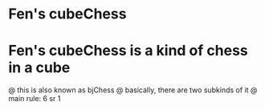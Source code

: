 # Fen's cubeChess
# Fen's cubeChess is a kind of chess in a cube
@ this is also known as bjChess
@ basically, there are two subkinds of it
@ main rule: 6 sr 1
